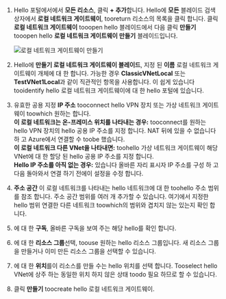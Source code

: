 1. Hello 포털에서에서 **모든 리소스**, 클릭 **+ 추가**합니다. Hello에 **모든** 블레이드 검색 상자에서 **로컬 네트워크 게이트웨이**, tooreturn 리소스의 목록을 클릭 합니다. 클릭 **로컬 네트워크 게이트웨이** tooopen hello 블레이드에서 다음 클릭 **만들기** tooopen hello **로컬 네트워크 게이트웨이 만들기** 블레이드입니다.
   
    ![로컬 네트워크 게이트웨이 만들기](./media/vpn-gateway-add-lng-rm-portal-include/lng.png)

2. Hello에 **만들기 로컬 네트워크 게이트웨이 블레이드**, 지정 된 **이름** 로컬 네트워크 게이트웨이 개체에 대 한 합니다. 가능한 경우 **ClassicVNetLocal** 또는 **TestVNet1Local**과 같이 직관적인 항목을 사용합니다. 이 쉽게 있습니다 tooidentify hello 로컬 네트워크 게이트웨이에 대 한 hello 포털에 있습니다.
3. 유효한 공용 지정 **IP 주소** tooconnect hello VPN 장치 또는 가상 네트워크 게이트웨이 toowhich 원하는 합니다.<br>**이 로컬 네트워크는 온-프레미스 위치를 나타내는 경우:** tooconnect를 원하는 hello VPN 장치의 hello 공용 IP 주소를 지정 합니다. NAT 뒤에 있을 수 없습니다 하 고 Azure에서 연결할 수 toobe 했습니다.<br>**이 로컬 네트워크 다른 VNet을 나타내면:** toohello 가상 네트워크 게이트웨이 해당 VNet에 대 한 할당 된 hello 공용 IP 주소를 지정 합니다.<br>**Hello IP 주소를 아직 없는 경우:** 있습니다 올바른 자리 표시자 IP 주소를 구성 하 고 다음 돌아와서 연결 하기 전에이 설정을 수정 합니다.
4. **주소 공간** 이 로컬 네트워크를 나타내는 hello 네트워크에 대 한 toohello 주소 범위를 참조 합니다. 주소 공간 범위를 여러 개 추가할 수 있습니다. 여기에서 지정한 hello 범위 연결한 다른 네트워크 toowhich의 범위와 겹치지 않는 있는지 확인 합니다.
5. 에 대 한 **구독**, 올바른 구독을 보여 주는 해당 hello를 확인 합니다.
6. 에 대 한 **리소스 그룹**선택, toouse 원하는 hello 리소스 그룹입니다. 새 리소스 그룹을 만들거나 이미 만든 리소스 그룹을 선택할 수 있습니다.
7. 에 대 한 **위치**를이 리소스를 만들 수는 hello 위치를 선택 합니다. Tooselect hello VNet에 상주 하는 동일한 위치 하지 않은 상태 toodo 필요 하므로 할 수 있습니다.
8. 클릭 **만들기** toocreate hello 로컬 네트워크 게이트웨이.

